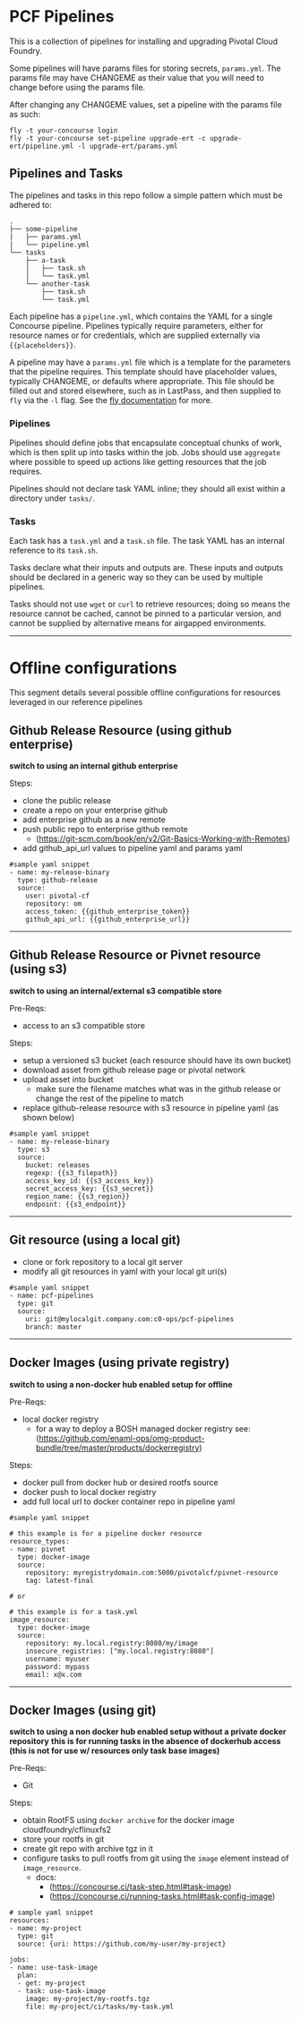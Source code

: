 # PCF Pipelines

This is a collection of pipelines for installing and upgrading Pivotal Cloud Foundry.

Some pipelines will have params files for storing secrets, `params.yml`. The
params file may have CHANGEME as their value that you will need to change
before using the params file.

After changing any CHANGEME values, set a pipeline with the params file as such:

```
fly -t your-concourse login
fly -t your-concourse set-pipeline upgrade-ert -c upgrade-ert/pipeline.yml -l upgrade-ert/params.yml
```

## Pipelines and Tasks

The pipelines and tasks in this repo follow a simple pattern which must be adhered to:

```
.
├── some-pipeline
|   ├── params.yml
|   └── pipeline.yml
└── tasks
    ├── a-task
    │   ├── task.sh
    │   └── task.yml
    └── another-task
        ├── task.sh
        └── task.yml
```

Each pipeline has a `pipeline.yml`, which contains the YAML for a single
Concourse pipeline. Pipelines typically require parameters, either for resource
names or for credentials, which are supplied externally via `{{placeholders}}`.

A pipeline may have a `params.yml` file which is a template for the parameters
that the pipeline requires. This template should have placeholder values,
typically CHANGEME, or defaults where appropriate. This file should be filled
out and stored elsewhere, such as in LastPass, and then supplied to `fly` via
the `-l` flag. See the
[fly documentation](http://concourse.ci/fly-set-pipeline.html) for more.

### Pipelines

Pipelines should define jobs that encapsulate conceptual chunks of work, which
is then split up into tasks within the job. Jobs should use `aggregate` where
possible to speed up actions like getting resources that the job requires.

Pipelines should not declare task YAML inline; they should all exist within a
directory under `tasks/`.

### Tasks

Each task has a `task.yml` and a `task.sh` file. The task YAML has an internal
reference to its `task.sh`.

Tasks declare what their inputs and outputs are. These inputs and outputs
should be declared in a generic way so they can be used by multiple pipelines.

Tasks should not use `wget` or `curl` to retrieve resources; doing so means the
resource cannot be cached, cannot be pinned to a particular version, and cannot
be supplied by alternative means for airgapped environments.

---

# Offline configurations

This segment details several possible offline configurations for resources leveraged in our reference pipelines

## Github Release Resource (using github enterprise)
**switch to using an internal github enterprise**

Steps:
- clone the public release
- create a repo on your enterprise github
- add enterprise github as a new remote
- push public repo to enterprise github remote
	- (https://git-scm.com/book/en/v2/Git-Basics-Working-with-Remotes)
- add github_api_url values to pipeline yaml and params yaml

```
#sample yaml snippet
- name: my-release-binary 
  type: github-release
  source:
    user: pivotal-cf
    repository: om
    access_token: {{github_enterprise_token}}
    github_api_url: {{github_enterprise_url}}

```

---


## Github Release Resource or Pivnet resource (using s3)
**switch to using an internal/external s3 compatible store**

Pre-Reqs:
- access to an s3 compatible store

Steps:
- setup a versioned s3 bucket (each resource should have its own bucket)
- download asset from github release page or pivotal network
- upload asset into bucket 
  - make sure the filename matches what was in the github release or change the rest of the pipeline to match
- replace github-release resource with s3 resource in pipeline yaml (as shown below)

```
#sample yaml snippet
- name: my-release-binary
  type: s3
  source: 
    bucket: releases
    regexp: {{s3_filepath}}
    access_key_id: {{s3_access_key}}
    secret_access_key: {{s3_secret}}
    region_name: {{s3_region}}
    endpoint: {{s3_endpoint}}
```

---

## Git resource (using a local git)
- clone or fork repository to a local git server
- modify all git resources in yaml with your local git uri(s)

``` 
#sample yaml snippet
- name: pcf-pipelines
  type: git
  source:
    uri: git@mylocalgit.company.com:c0-ops/pcf-pipelines
    branch: master
```

---

## Docker Images (using private registry)
**switch to using a non-docker hub enabled setup for offline**

Pre-Reqs:
- local docker registry
  - for a way to deploy a BOSH managed docker registry see:
    (https://github.com/enaml-ops/omg-product-bundle/tree/master/products/dockerregistry)

Steps:
- docker pull from docker hub or desired rootfs source
- docker push to local docker registry
- add full local url to docker container repo in pipeline yaml

```
#sample yaml snippet

# this example is for a pipeline docker resource
resource_types:
- name: pivnet
  type: docker-image
  source:
    repository: myregistrydomain.com:5000/pivotalcf/pivnet-resource
    tag: latest-final

# or

# this example is for a task.yml
image_resource:
  type: docker-image
  source:
    repository: my.local.registry:8080/my/image
    insecure_registries: ["my.local.registry:8080"]
    username: myuser
    password: mypass
    email: x@x.com
```

---

## Docker Images (using git)
**switch to using a non docker hub enabled setup without a private docker
repository**
**this is for running tasks in the absence of dockerhub access (this is not for use w/ resources only task base images)**

Pre-Reqs:
- Git

Steps:
- obtain RootFS using `docker archive` for the docker image cloudfoundry/cflinuxfs2
- store your rootfs in git 
- create git repo with archive tgz in it
- configure tasks to pull rootfs from git using the `image` element instead of `image_resource`.
  - docs: 
    - (https://concourse.ci/task-step.html#task-image)
    - (https://concourse.ci/running-tasks.html#task-config-image)

```
# sample yaml snippet
resources:
- name: my-project
  type: git
  source: {uri: https://github.com/my-user/my-project}

jobs:
- name: use-task-image
  plan:
  - get: my-project
  - task: use-task-image
    image: my-project/my-rootfs.tgz 
    file: my-project/ci/tasks/my-task.yml
```
